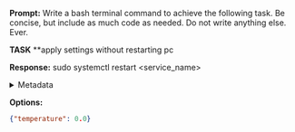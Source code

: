 **Prompt:**
Write a bash terminal command to achieve the following task.
Be concise, but include as much code as needed. Do not write anything else. Ever.

**TASK**
**apply settings without restarting pc


**Response:**
sudo systemctl restart <service_name>

<details><summary>Metadata</summary>

- Duration: 1246 ms
- Datetime: 2023-12-06T16:45:28.792246
- Model: gpt-3.5-turbo-0613

</details>

**Options:**
```json
{"temperature": 0.0}
```

